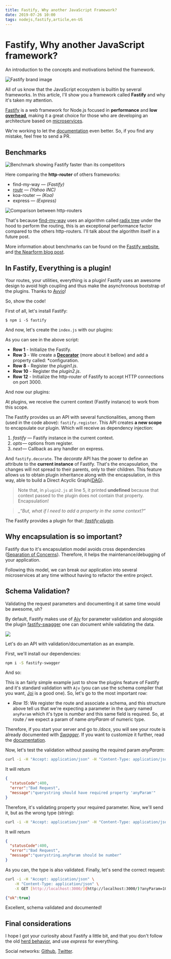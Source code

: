 ```yaml
---
title: Fastify, Why another JavaScript Framework?
date: 2019-07-26 10:00
tags: nodejs,fastify,article,en-US
---
```


# Fastify, Why another JavaScript framework?

An introduction to the concepts and motivations behind the framework.

![Fastify brand image](https://cdn-images-1.medium.com/max/4800/0*my2MwgjbxHWLU45c.png)

All of us know that the JavaScript ecosystem is builtin by several frameworks.
In this article, I'll show you a framework called **Fastify** and why it's taken my attention.

[Fastify](https://github.com/fastify/fastify) is a web framework for Node.js focused in **performance** and **low [overhead](https://en.wikipedia.org/wiki/Overhead_(computing))**,
making it a great choice for those who are developing an architecture based on [microservices](https://en.wikipedia.org/wiki/Microservices).

We're working to let the [documentation](https://github.com/fastify/fastify#documentation) even better. So, if you find any mistake, feel free to send a PR.

## Benchmarks

![Benchmark showing Fastify faster than its competitors](https://cdn-images-1.medium.com/max/2000/1*O9vo3b_G0gf8PM1xpaZl0w.png)

Here comparing the **http-router** of others frameworks:

* find-my-way — _(Fastify)_
* [routr](https://github.com/yahoo/routr) — _(Yahoo INC)_
* koa-router — _(Koa)_
* express — _(Express)_

![Comparison between http-routers](https://cdn-images-1.medium.com/max/2000/1*8Ist58BSMOFPHnl-VPYsAA.png)

That's because [find-my-way](https://github.com/delvedor/find-my-way) uses an algorithm called [radix tree](https://en.wikipedia.org/wiki/Radix_tree)
under the hood to perform the routing, this is an exceptional performance factor compared to the others http-routers.
I'll talk about the algorithm itself in a future post.

More information about benchmarks can be found on the [Fastify website](https://www.fastify.io/benchmarks/), and [the Nearform blog post](https://www.nearform.com/blog/reaching-ludicrous-speed-with-fastify/).

## In Fastify, Everything is a plugin!

Your routes, your utilities, everything is a plugin! Fastify uses an awesome design to avoid high coupling and thus make the asynchronous bootstrap of the plugins. Thanks to [Avvio](https://github.com/mcollina/avvio)!

So, show the code!

First of all, let's install Fastify:

```console
$ npm i -S fastify
```

And now, let's create the `index.js` with our plugins:

<script src="https://gist.github.com/RafaelGSS/e951398544cf06e8538774d546d091c1.js"></script>

As you can see in the above script:

* **Row 1** - Initialize the Fastify.
* **Row 3** - We create a [**Decorator**](https://github.com/fastify/fastify/blob/master/docs/Decorators.md) (more about it bellow) and add a property called: *configuration.
* **Row 8** - Register the _plugin1.js_.
* **Row 10** - Register the _plugin2.js_.
* **Row 12** - Initialize the http-router of Fastify to accept HTTP connections on port 3000.

And now our plugins:

<script src="https://gist.github.com/RafaelGSS/55653247c21ec4397cf4abd9438baecd.js"></script>

At plugins, we receive the current context (Fastify instance) to work from this scope.

The Fastify provides us an API with several functionalities, among them (used in the code above): `fastify.register`.
This API creates **a new scope** to encapsulate our plugin. Which will receive as dependency injection:

1. *fastify* — Fastify instance in the current context.
2. *opts* — options from register.
3. *next* — Callback as any handler on express.

And `fastify.decorate`. The _decorate_ API has the power to define an attribute to the **current instance** of Fastify.
That's the encapsulation, the changes will not spread to their parents, only to their children.
This feature allows us to obtain plugin inheritance along with the encapsulation, in this way, able to build a Direct Acyclic Graph([DAG](https://en.wikipedia.org/wiki/Directed_acyclic_graph)).

> Note that, in `plugin2.js` at line 5, it printed **undefined** because that context passed to the plugin does not contain that property. Encapsulation!

> __“But, what if I need to add a property in the same context?”_

The Fastify provides a plugin for that: [_fastify-plugin_](https://www.npmjs.com/package/fastify-plugin).

## Why encapsulation is so important?

Fastify due to it's encapsulation model avoids cross dependencies ([Separation of Concerns](https://en.wikipedia.org/wiki/Separation_of_concerns)).
Therefore, it helps the maintenance/debugging of your application.

Following this model, we can break our application into several microservices at any time without having to refactor the
entire project.

## Schema Validation?

Validating the request parameters and documenting it at same time would be awesome, uh?

By default, Fastify makes use of [Ajv](https://github.com/epoberezkin/ajv) for parameter validation and alongside the
plugin [fastify-swagger](https://github.com/fastify/fastify-swagger) one can document while validating the data.

![](https://res.cloudinary.com/rafaelgss/image/upload/v1657392914/blog/fastify/giphy_ak1hii.gif)

Let's do an API with validation/documentation as an example.

First, we'll install our dependencies:

```sh
npm i -S fastify-swagger
```

And so:

<script src="https://gist.github.com/RafaelGSS/ca3b91e54cf653afc8ff0e309094c30d.js"></script>

This is an fairly simple example just to show the plugins feature of Fastify and it's standard validation with `Ajv`
(you can use the schema compiler that you want, [Joi](https://github.com/hapijs/joi) is a good one).
So, let's go to the most important row:

* *Row 15*: We register the route and associate a schema, and this structure above tell us that we're expecting a
parameter in the query named `anyParam` which it's type is *number* and this same field is required.
So, at route */* we expect a param of name *anyParam* of numeric type.

Therefore, if you start your server and go to */docs*, you will see your route is already documented with
[_Swagger_](https://swagger.io/). If you want to customize it further, read the [documentation](https://github.com/fastify/fastify-swagger).

Now, let's test the validation without passing the required param *anyParam*:

```sh
curl -i -H "Accept: application/json" -H "Content-Type: application/json" -X GET http://localhost:3000/
```

It will return

```json
{
  "statusCode":400,
  "error":"Bad Request",
  "message":"querystring should have required property 'anyParam'"
}
```

Therefore, it's validating property your required parameter. Now, we'll send it, but as the wrong type (string):

```sh
curl -i -H "Accept: application/json" -H "Content-Type: application/json" -X GET [http://localhost:3000/](http://localhost:3000/)?anyParam=stringQualquer
```

It will return

```json
{
  "statusCode":400,
  "error":"Bad Request",
  "message":"querystring.anyParam should be number"
}
```

As you can, the type is also validated. Finally, let's send the correct request:

```sh
curl -i -H "Accept: application/json" \
    -H "Content-Type: application/json" \
    -X GET [http://localhost:3000/](http://localhost:3000/)?anyParam=10
```

```json
{"ok":true}
```

Excellent, schema validated and documented!

## Final considerations

I hope I got your curiosity about Fastify a little bit, and that you don't follow the old [herd behavior](https://en.wikipedia.org/wiki/Herd_behavior), and use *express* for everything.

Social networks: [Github](https://github.com/RafaelGSS), [Twitter](https://twitter.com/_rafaelgss).
